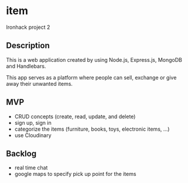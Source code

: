 # item
Ironhack project 2

## Description 
This is a web application created by using Node.js, Express.js, MongoDB and Handlebars.

This app serves as a platform where people can sell, exchange or give away their unwanted items.

## MVP

* CRUD concepts (create, read, update, and delete)
* sign up, sign in
* categorize the items (furniture, books, toys, electronic items, …)
* use Cloudinary

## Backlog

* real time chat
* google maps to specify pick up point for the items 

